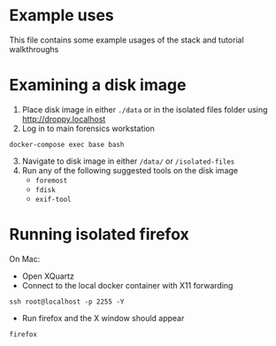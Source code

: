 # Example uses

This file contains some example usages of the stack and tutorial walkthroughs

# Examining a disk image

1. Place disk image in either `./data` or in the isolated files folder using http://droppy.localhost
2. Log in to main forensics workstation
```
docker-compose exec base bash
```
3. Navigate to disk image in either `/data/` or `/isolated-files`
4. Run any of the following suggested tools on the disk image
    * `foremost`
    * `fdisk`
    * `exif-tool`

# Running isolated firefox

On Mac:

* Open XQuartz
* Connect to the local docker container with X11 forwarding
```
ssh root@localhost -p 2255 -Y
```
* Run firefox and the X window should appear
```
firefox
```
